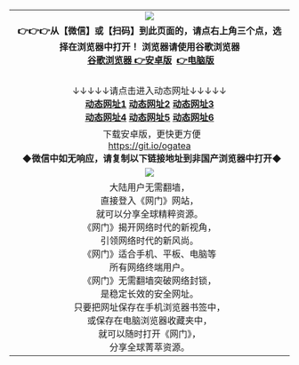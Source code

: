 <table>
  <tr>
    <td align=center><img src="https://github.com/gyhhx/image-upload/blob/master/gypic2-1.jpg" /></td>
  </tr>
    <tr>
  <td align=center><b>👉👉👉从【微信】或【扫码】到此页面的，请点右上角三个点，选择在浏览器中打开！<b/>
  浏览器请使用谷歌浏览器  <br/> 
  <a href="https://raw.githubusercontent.com/ogate/up/master/chrome.apk">谷歌浏览器 👉安卓版</a>
  <a href="https://raw.githubusercontent.com/ogate/up/master/chrome.zip">👉电脑版</a><br/>
  </tr>
    <tr>
    <td align=center>↓↓↓↓↓请点击进入动态网址↓↓↓↓↓<br/>
       <b><a href="https://cdn.rawgit.com/ogate/up/master/oGate.htm?from=gygit">动态网址1</a>
      <b><a href="https://s3.eu-west-2.amazonaws.com/ogatel/ogNews.htm?from=gygit">动态网址2</a>
      <b><a href="https://s3.eu-central-1.amazonaws.com/ogatef/oGate.htm?from=gygit">动态网址3</a><br/>
      <b><a href="https://s3-ap-southeast-2.amazonaws.com/ogatey/oGate.htm?from=gygit">动态网址4</a>
      <b><a href="https://s3.ap-northeast-2.amazonaws.com/ogates/oGate.htm?from=gygit">动态网址5</a>
      <b><a href="https://s3.ap-south-1.amazonaws.com/ogatem/oGate.htm?from=gygit">动态网址6</a><br/>
    </td>
  </tr>
  <tr>
    <td align=center>
      下载安卓版，更快更方便  <br/> 
      <a href="https://raw.githubusercontent.com/ogate/up/master/ogate.apk">https://git.io/ogatea</a><br/>
    <b/>◆微信中如无响应，请复制以下链接地址到非国产浏览器中打开◆<br/>
    </td>
  </tr>
  <tr>
    <td align=center><img src="https://cloud.githubusercontent.com/assets/11880933/15631437/70d0a74e-259d-11e6-946f-6237b4b657bd.jpg"/></td>
  </tr>
  <tr>
    <td align=center>
大陆用户无需翻墙，<br/>
直接登入《网门》网站，<br/>就可以分享全球精粹资源。<br/>
《网门》揭开网络时代的新视角，<br/>引领网络时代的新风尚。<br/>
《网门》适合手机、平板、电脑等<br/>所有网络终端用户。<br/>
《网门》无需翻墙突破网络封锁，<br/>是稳定长效的安全网址。<br/>
只要把网址保存在手机浏览器书签中，<br/>或保存在电脑浏览器收藏夹中，<br/>
就可以随时打开《网门》，<br/>
分享全球菁萃资源。<br/></td>
  </tr>
</table>    
